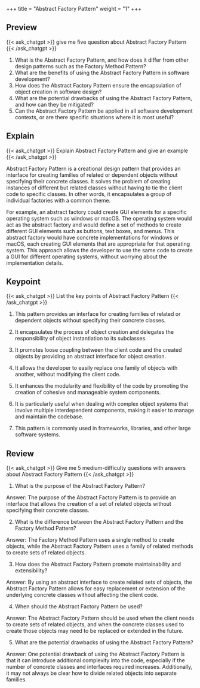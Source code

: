 +++
title = "Abstract Factory Pattern"
weight = "1"
+++
## Preview
{{< ask_chatgpt >}}
give me five question about Abstract Factory Pattern
{{< /ask_chatgpt >}}



1. What is the Abstract Factory Pattern, and how does it differ from other design patterns such as the Factory Method Pattern?
2. What are the benefits of using the Abstract Factory Pattern in software development?
3. How does the Abstract Factory Pattern ensure the encapsulation of object creation in software design?
4. What are the potential drawbacks of using the Abstract Factory Pattern, and how can they be mitigated?
5. Can the Abstract Factory Pattern be applied in all software development contexts, or are there specific situations where it is most useful?   

## Explain
{{< ask_chatgpt >}}
Explain Abstract Factory Pattern and give an example
{{< /ask_chatgpt >}}



Abstract Factory Pattern is a creational design pattern that provides an interface for creating families of related or dependent objects without specifying their concrete classes. It solves the problem of creating instances of different but related classes without having to tie the client code to specific classes. In other words, it encapsulates a group of individual factories with a common theme.

For example, an abstract factory could create GUI elements for a specific operating system such as windows or macOS. The operating system would act as the abstract factory and would define a set of methods to create different GUI elements such as buttons, text boxes, and menus. This abstract factory would have concrete implementations for windows or macOS, each creating GUI elements that are appropriate for that operating system. This approach allows the developer to use the same code to create a GUI for different operating systems, without worrying about the implementation details.   

## Keypoint
{{< ask_chatgpt >}}
List the key points of Abstract Factory Pattern
{{< /ask_chatgpt >}}



1. This pattern provides an interface for creating families of related or dependent objects without specifying their concrete classes.

2. It encapsulates the process of object creation and delegates the responsibility of object instantiation to its subclasses.

3. It promotes loose coupling between the client code and the created objects by providing an abstract interface for object creation.

4. It allows the developer to easily replace one family of objects with another, without modifying the client code.

5. It enhances the modularity and flexibility of the code by promoting the creation of cohesive and manageable system components.

6. It is particularly useful when dealing with complex object systems that involve multiple interdependent components, making it easier to manage and maintain the codebase.

7. This pattern is commonly used in frameworks, libraries, and other large software systems.   

## Review
{{< ask_chatgpt >}}
Give me 5 medium-difficulty questions with answers about Abstract Factory Pattern
{{< /ask_chatgpt >}}



1. What is the purpose of the Abstract Factory Pattern?

Answer: The purpose of the Abstract Factory Pattern is to provide an interface that allows the creation of a set of related objects without specifying their concrete classes.

2. What is the difference between the Abstract Factory Pattern and the Factory Method Pattern?

Answer: The Factory Method Pattern uses a single method to create objects, while the Abstract Factory Pattern uses a family of related methods to create sets of related objects.

3. How does the Abstract Factory Pattern promote maintainability and extensibility?

Answer: By using an abstract interface to create related sets of objects, the Abstract Factory Pattern allows for easy replacement or extension of the underlying concrete classes without affecting the client code.

4. When should the Abstract Factory Pattern be used?

Answer: The Abstract Factory Pattern should be used when the client needs to create sets of related objects, and when the concrete classes used to create those objects may need to be replaced or extended in the future.

5. What are the potential drawbacks of using the Abstract Factory Pattern?

Answer: One potential drawback of using the Abstract Factory Pattern is that it can introduce additional complexity into the code, especially if the number of concrete classes and interfaces required increases. Additionally, it may not always be clear how to divide related objects into separate families.   

